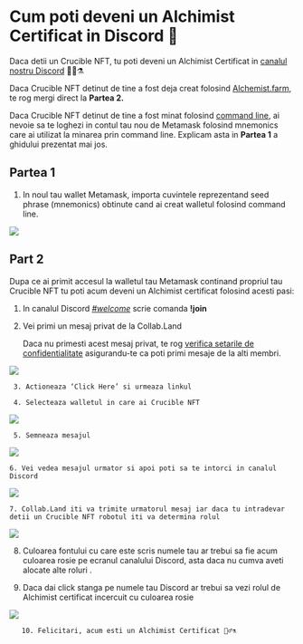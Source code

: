 # Cum poti deveni un Alchimist Certificat in Discord 💬

Daca detii un Crucible NFT, tu poti deveni un Alchimist Certificat in [canalul nostru Discord](https://discord.com/invite/qWQQMMKjKe) 🧙‍♂️⚗

Daca Crucible NFT detinut de tine a fost deja creat folosind [Alchemist.farm](https://alchemist.farm), te rog mergi direct la **Partea 2.**

Daca Crucible NFT detinut de tine a fost minat folosind [command line](https://github.com/alchemistcoin/alchemist), ai nevoie sa te loghezi in contul tau nou de Metamask folosind mnemonics care ai utilizat la minarea prin command line. Explicam asta in **Partea 1** a ghidului prezentat mai jos.

## **Partea 1**

1. In noul tau wallet Metamask, importa cuvintele reprezentand seed phrase \(mnemonics\) obtinute cand ai creat walletul folosind command line. 

![](https://i.imgur.com/4RxfjZs.png)

## **Part 2**

Dupa ce ai primit accesul la walletul tau Metamask continand propriul tau Crucible NFT tu poti acum deveni un Alchimist certificat folosind acesti pasi:

1. In canalul Discord [_\#welcome_](https://discord.com/channels/812035504869998644/812282591474483241) scrie comanda **!join**
2. Vei primi un mesaj privat de la Collab.Land

   Daca nu primesti acest mesaj privat, te rog [verifica setarile de confidentialitate](https://support.discord.com/hc/en-us/articles/217916488-Blocking-Privacy-Settings-) asigurandu-te ca poti primi mesaje de la alti membri.

![](https://i.imgur.com/2UvO1ZL.png)

     3. Actioneaza ‘Click Here’ si urmeaza linkul

     4. Selecteaza walletul in care ai Crucible NFT

![](https://i.imgur.com/y4bXisJ.png)

     5. Semneaza mesajul

![](https://i.imgur.com/nF29cFo.png)

    6. Vei vedea mesajul urmator si apoi poti sa te intorci in canalul Discord

![](https://i.imgur.com/WVIelT9.png)

    7. Collab.Land iti va trimite urmatorul mesaj iar daca tu intradevar detii un Crucible NFT robotul iti va determina rolul 

![](https://i.imgur.com/1UMmipM.png)

   8. Culoarea fontului cu care este scris numele tau ar trebui sa fie acum culoarea rosie pe ecranul canalului Discord, asta daca nu cumva aveti alocate alte roluri . 

   9. Daca dai click stanga pe numele tau Discord ar trebui sa vezi rolul de Alchimist certificat incercuit cu culoarea rosie

 ![](https://i.imgur.com/KTO91Q1.png)

       10. Felicitari, acum esti un Alchimist Certificat 🧙‍♂️⚗

